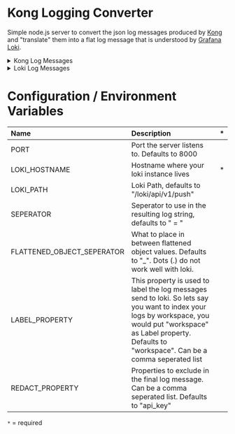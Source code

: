 # Kong Logging Converter

Simple node.js server to convert the json log messages produced by [Kong](https://konghq.com/) and "translate" them into a flat log message that is understood by [Grafana Loki](https://grafana.com/oss/loki/).


<details>
<summary>Kong Log Messages</summary>


```json
{
  "latencies": {
    "request": 515,
    "kong": 58,
    "proxy": 457
  },
  "service": {
    "host": "httpbin.org",
    "created_at": 1614232642,
    "connect_timeout": 60000,
    "id": "167290ee-c682-4ebf-bdea-e49a3ac5e260",
    "protocol": "http",
    "read_timeout": 60000,
    "port": 80,
    "path": "/anything",
    "updated_at": 1614232642,
    "write_timeout": 60000,
    "retries": 5,
    "ws_id": "54baa5a9-23d6-41e0-9c9a-02434b010b25"
  },
  "request": {
    "querystring": {},
    "size": 138,
    "uri": "/log",
    "url": "http://localhost:8000/log",
    "headers": {
      "host": "localhost:8000",
      "accept-encoding": "gzip, deflate",
      "user-agent": "HTTPie/2.4.0",
      "accept": "*/*",
      "connection": "keep-alive"
    },
    "method": "GET"
  },
  "tries": [
    {
      "balancer_latency": 0,
      "port": 80,
      "balancer_start": 1614232668399,
      "ip": "18.211.130.98"
    }
  ],
  "client_ip": "192.168.144.1",
  "workspace": "54baa5a9-23d6-41e0-9c9a-02434b010b25",
  "upstream_uri": "/anything",
  "response": {
    "headers": {
      "content-type": "application/json",
      "date": "Thu, 25 Feb 2021 05:57:48 GMT",
      "connection": "close",
      "access-control-allow-credentials": "true",
      "content-length": "503",
      "server": "gunicorn/19.9.0",
      "via": "kong/2.2.1.0-enterprise-edition",
      "x-kong-proxy-latency": "57",
      "x-kong-upstream-latency": "457",
      "access-control-allow-origin": "*"
    },
    "status": 200,
    "size": 827
  },
  "route": {
    "id": "78f79740-c410-4fd9-a998-d0a60a99dc9b",
    "paths": [
      "/log"
    ],
    "protocols": [
      "http"
    ],
    "strip_path": true,
    "created_at": 1614232648,
    "ws_id": "54baa5a9-23d6-41e0-9c9a-02434b010b25",
    "request_buffering": true,
    "updated_at": 1614232648,
    "preserve_host": false,
    "regex_priority": 0,
    "response_buffering": true,
    "https_redirect_status_code": 426,
    "path_handling": "v0",
    "service": {
      "id": "167290ee-c682-4ebf-bdea-e49a3ac5e260"
    }
  },
  "started_at": 1614232668342
}
```
> Source: https://docs.konghq.com/hub/kong-inc/http-log/#log-format


</details>



<details>
<summary>Loki Log Messages</summary>

```json
{
  "streams": [
    {
      "stream": {
        "label": "value"
      },
      "values": [
          [ "<unix epoch in nanoseconds>", "<log line>" ],
          [ "<unix epoch in nanoseconds>", "<log line>" ]
      ]
    }
  ]
}
```
> Source: https://grafana.com/docs/loki/latest/api/#post-lokiapiv1push


</details>



# Configuration / Environment Variables

| Name                       | Description                                                                                                                                                                                                             | *    |
| :------------------------- | :---------------------------------------------------------------------------------------------------------------------------------------------------------------------------------------------------------------------- | :--- |
| PORT                       | Port the server listens to. Defaults to 8000                                                                                                                                                                            |      |
| LOKI_HOSTNAME              | Hostname where your loki instance lives                                                                                                                                                                                 | *    |
| LOKI_PATH                  | Loki Path, defaults to "/loki/api/v1/push"                                                                                                                                                                              |      |
| SEPERATOR                  | Seperator to use in the resulting log string, defaults to " = "                                                                                                                                                         |      |
| FLATTENED_OBJECT_SEPERATOR | What to place in between flattened object values. Defaults to "_". Dots (.) do not work well with loki.                                                                                                                 |      |
| LABEL_PROPERTY             | This property is used to label the log messages send to loki. So lets say you want to index your logs by workspace, you would put "workspace" as Label property. Defaults to "workspace". Can be a comma seperated list |      |
| REDACT_PROPERTY            | Properties to exclude in the final log message. Can be a comma seperated list. Defaults to "api_key"                                                                                                                    |      |

`*` =  required